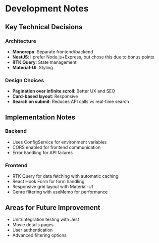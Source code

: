 # Development Notes

## Key Technical Decisions

### Architecture

- **Monorepo**: Separate frontend/backend
- **NestJS**: I prefer Node.js+Express, but chose this due to bonus points
- **RTK Query**: State management
- **Material-UI**: Styling

### Design Choices

- **Pagination over infinite scroll**: Better UX and SEO
- **Card-based layout**: Responsive
- **Search on submit**: Reduces API calls vs real-time search

## Implementation Notes

### Backend

- Uses ConfigService for environment variables
- CORS enabled for frontend communication
- Error handling for API failures

### Frontend

- RTK Query for data fetching with automatic caching
- React Hook Form for form handling
- Responsive grid layout with Material-UI
- Genre filtering with useMemo for performance

## Areas for Future Improvement

- Unit/integration testing with Jest
- Movie details pages
- User authentication
- Advanced filtering options
